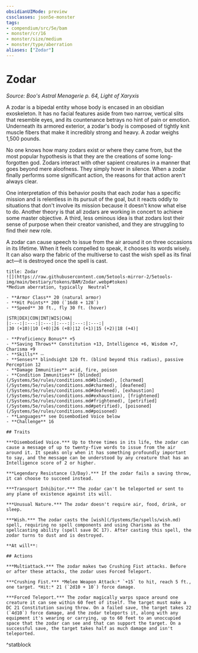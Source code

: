 ```yaml
---
obsidianUIMode: preview
cssclasses: json5e-monster
tags:
- compendium/src/5e/bam
- monster/cr/16
- monster/size/medium
- monster/type/aberration
aliases: ["Zodar"]
---
```

# Zodar
*Source: Boo's Astral Menagerie p. 64, Light of Xaryxis*  

A zodar is a bipedal entity whose body is encased in an obsidian exoskeleton. It has no facial features aside from two narrow, vertical slits that resemble eyes, and its countenance betrays no hint of pain or emotion. Underneath its armored exterior, a zodar's body is composed of tightly knit muscle fibers that make it incredibly strong and heavy. A zodar weighs 1,500 pounds.

No one knows how many zodars exist or where they came from, but the most popular hypothesis is that they are the creations of some long-forgotten god. Zodars interact with other sapient creatures in a manner that goes beyond mere aloofness. They simply hover in silence. When a zodar finally performs some significant action, the reasons for that action aren't always clear.

One interpretation of this behavior posits that each zodar has a specific mission and is relentless in its pursuit of the goal, but it reacts oddly to situations that don't involve its mission because it doesn't know what else to do. Another theory is that all zodars are working in concert to achieve some master objective. A third, less ominous idea is that zodars lost their sense of purpose when their creator vanished, and they are struggling to find their new role.

A zodar can cause speech to issue from the air around it on three occasions in its lifetime. When it feels compelled to speak, it chooses its words wisely. It can also warp the fabric of the multiverse to cast the wish spell as its final act—it is destroyed once the spell is cast.

```ad-statblock
title: Zodar
![](https://raw.githubusercontent.com/5etools-mirror-2/5etools-img/main/bestiary/tokens/BAM/Zodar.webp#token)
*Medium aberration, typically  Neutral*

- **Armor Class** 20 (natural armor)
- **Hit Points** 200 (`16d8 + 128`)
- **Speed** 30 ft., fly 30 ft. (hover)

|STR|DEX|CON|INT|WIS|CHA|
|:---:|:---:|:---:|:---:|:---:|:---:|
|30 (+10)|10 (+0)|26 (+8)|12 (+1)|15 (+2)|18 (+4)|

- **Proficiency Bonus** +5
- **Saving Throws** Constitution +13, Intelligence +6, Wisdom +7, Charisma +9
- **Skills** ⏤
- **Senses** blindsight 120 ft. (blind beyond this radius), passive Perception 12
- **Damage Immunities** acid, fire, poison
- **Condition Immunities** [blinded](/Systems/5e/rules/conditions.md#blinded), [charmed](/Systems/5e/rules/conditions.md#charmed), [deafened](/Systems/5e/rules/conditions.md#deafened), [exhaustion](/Systems/5e/rules/conditions.md#exhaustion), [frightened](/Systems/5e/rules/conditions.md#frightened), [petrified](/Systems/5e/rules/conditions.md#petrified), [poisoned](/Systems/5e/rules/conditions.md#poisoned)
- **Languages** see Disembodied Voice below
- **Challenge** 16

## Traits

***Disembodied Voice.*** Up to three times in its life, the zodar can cause a message of up to twenty-five words to issue from the air around it. It speaks only when it has something profoundly important to say, and the message can be understood by any creature that has an Intelligence score of 2 or higher.

***Legendary Resistance (3/Day).*** If the zodar fails a saving throw, it can choose to succeed instead.

***Transport Inhibitor.*** The zodar can't be teleported or sent to any plane of existence against its will.

***Unusual Nature.*** The zodar doesn't require air, food, drink, or sleep.

***Wish.*** The zodar casts the [wish](/Systems/5e/spells/wish.md) spell, requiring no spell components and using Charisma as the spellcasting ability (spell save DC 17). After casting this spell, the zodar turns to dust and is destroyed.

**At will**: 

## Actions

***Multiattack.*** The zodar makes two Crushing Fist attacks. Before or after these attacks, the zodar uses Forced Teleport.

***Crushing Fist.*** *Melee Weapon Attack:* `+15` to hit, reach 5 ft., one target. *Hit:* 21 (`2d10 + 10`) force damage.

***Forced Teleport.*** The zodar magically warps space around one creature it can see within 60 feet of itself. The target must make a DC 21 Constitution saving throw. On a failed save, the target takes 22 (`4d10`) force damage, and the zodar teleports it, along with any equipment it's wearing or carrying, up to 60 feet to an unoccupied space that the zodar can see and that can support the target. On a successful save, the target takes half as much damage and isn't teleported.
```
^statblock